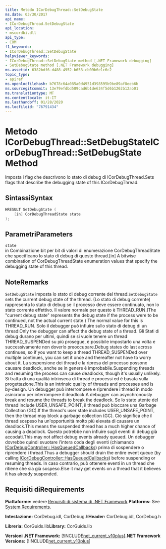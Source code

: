 ```yaml
---
title: Metodo ICorDebugThread::SetDebugState
ms.date: 03/30/2017
api_name:
- ICorDebugThread.SetDebugState
api_location:
- mscordbi.dll
api_type:
- COM
f1_keywords:
- ICorDebugThread::SetDebugState
helpviewer_keywords:
- ICorDebugThread::SetDebugState method [.NET Framework debugging]
- SetDebugState method [.NET Framework debugging]
ms.assetid: 6382bdf6-d488-4952-b653-cb09b6e1c6c2
topic_type:
- apiref
ms.openlocfilehash: b7678c64a085a0d4951d398595b9be89af8eeb6b
ms.sourcegitcommit: 13e79efdbd589cad6b1de634f5d6b1262b12ab01
ms.translationtype: MT
ms.contentlocale: it-IT
ms.lasthandoff: 01/28/2020
ms.locfileid: "76791434"
---
```

# <a name="icordebugthreadsetdebugstate-method"></a><span data-ttu-id="83436-102">Metodo ICorDebugThread::SetDebugState</span><span class="sxs-lookup"><span data-stu-id="83436-102">ICorDebugThread::SetDebugState Method</span></span>
<span data-ttu-id="83436-103">Imposta i flag che descrivono lo stato di debug di ICorDebugThread.</span><span class="sxs-lookup"><span data-stu-id="83436-103">Sets flags that describe the debugging state of this ICorDebugThread.</span></span>  
  
## <a name="syntax"></a><span data-ttu-id="83436-104">Sintassi</span><span class="sxs-lookup"><span data-stu-id="83436-104">Syntax</span></span>  
  
```cpp  
HRESULT SetDebugState (  
    [in] CorDebugThreadState state  
);  
```  
  
## <a name="parameters"></a><span data-ttu-id="83436-105">Parametri</span><span class="sxs-lookup"><span data-stu-id="83436-105">Parameters</span></span>  
 `state`  
 <span data-ttu-id="83436-106">in Combinazione bit per bit di valori di enumerazione CorDebugThreadState che specificano lo stato di debug di questo thread.</span><span class="sxs-lookup"><span data-stu-id="83436-106">[in] A bitwise combination of CorDebugThreadState enumeration values that specify the debugging state of this thread.</span></span>  
  
## <a name="remarks"></a><span data-ttu-id="83436-107">Note</span><span class="sxs-lookup"><span data-stu-id="83436-107">Remarks</span></span>  
 <span data-ttu-id="83436-108">`SetDebugState` imposta lo stato di debug corrente del thread.</span><span class="sxs-lookup"><span data-stu-id="83436-108">`SetDebugState` sets the current debug state of the thread.</span></span> <span data-ttu-id="83436-109">(Lo stato di debug corrente) rappresenta lo stato di debug se il processo deve essere continuato, non lo stato corrente effettivo. Il valore normale per questo è THREAD_RUN.</span><span class="sxs-lookup"><span data-stu-id="83436-109">(The "current debug state" represents the debug state if the process were to be continued, not the actual current state.) The normal value for this is THREAD_RUN.</span></span> <span data-ttu-id="83436-110">Solo il debugger può influire sullo stato di debug di un thread.</span><span class="sxs-lookup"><span data-stu-id="83436-110">Only the debugger can affect the debug state of a thread.</span></span> <span data-ttu-id="83436-111">Gli Stati di debug durano per ultimi, quindi se si vuole tenere un thread THREAD_SUSPENDed su più prosegue, è possibile impostarlo una volta e successivamente non doverlo preoccupare.</span><span class="sxs-lookup"><span data-stu-id="83436-111">Debug states do last across continues, so if you want to keep a thread THREAD_SUSPENDed over multiple continues, you can set it once and thereafter not have to worry about it.</span></span> <span data-ttu-id="83436-112">La sospensione dei thread e la ripresa del processo possono causare deadlock, anche se in genere è improbabile.</span><span class="sxs-lookup"><span data-stu-id="83436-112">Suspending threads and resuming the process can cause deadlocks, though it's usually unlikely.</span></span> <span data-ttu-id="83436-113">Si tratta di una qualità intrinseca di thread e processi ed è basata sulla progettazione.</span><span class="sxs-lookup"><span data-stu-id="83436-113">This is an intrinsic quality of threads and processes and is by-design.</span></span> <span data-ttu-id="83436-114">Un debugger può interrompere e riprendere i thread in modo asincrono per interrompere il deadlock.</span><span class="sxs-lookup"><span data-stu-id="83436-114">A debugger can asynchronously break and resume the threads to break the deadlock.</span></span> <span data-ttu-id="83436-115">Se lo stato utente del thread include USER_UNSAFE_POINT, il thread può bloccare una Garbage Collection (GC).</span><span class="sxs-lookup"><span data-stu-id="83436-115">If the thread's user state includes USER_UNSAFE_POINT, then the thread may block a garbage collection (GC).</span></span> <span data-ttu-id="83436-116">Ciò significa che il thread sospeso ha un'opportunità molto più elevata di causare un deadlock.</span><span class="sxs-lookup"><span data-stu-id="83436-116">This means the suspended thread has a much higher chance of causing a deadlock.</span></span> <span data-ttu-id="83436-117">Questo potrebbe non influire sugli eventi di debug già accodati.</span><span class="sxs-lookup"><span data-stu-id="83436-117">This may not affect debug events already queued.</span></span> <span data-ttu-id="83436-118">Un debugger dovrebbe quindi svuotare l'intera coda degli eventi (chiamando [ICorDebugController:: HasQueuedCallbacks](icordebugcontroller-hasqueuedcallbacks-method.md)) prima di sospendere o riprendere i thread.</span><span class="sxs-lookup"><span data-stu-id="83436-118">Thus a debugger should drain the entire event queue (by calling [ICorDebugController::HasQueuedCallbacks](icordebugcontroller-hasqueuedcallbacks-method.md)) before suspending or resuming threads.</span></span> <span data-ttu-id="83436-119">In caso contrario, può ottenere eventi in un thread che ritiene che sia già sospeso.</span><span class="sxs-lookup"><span data-stu-id="83436-119">Else it may get events on a thread that it believes it has already suspended.</span></span>  
  
## <a name="requirements"></a><span data-ttu-id="83436-120">Requisiti di</span><span class="sxs-lookup"><span data-stu-id="83436-120">Requirements</span></span>  
 <span data-ttu-id="83436-121">**Piattaforme:** vedere [Requisiti di sistema di .NET Framework](../../../../docs/framework/get-started/system-requirements.md).</span><span class="sxs-lookup"><span data-stu-id="83436-121">**Platforms:** See [System Requirements](../../../../docs/framework/get-started/system-requirements.md).</span></span>  
  
 <span data-ttu-id="83436-122">**Intestazione:** CorDebug.idl, CorDebug.h</span><span class="sxs-lookup"><span data-stu-id="83436-122">**Header:** CorDebug.idl, CorDebug.h</span></span>  
  
 <span data-ttu-id="83436-123">**Libreria:** CorGuids.lib</span><span class="sxs-lookup"><span data-stu-id="83436-123">**Library:** CorGuids.lib</span></span>  
  
 <span data-ttu-id="83436-124">**Versioni .NET Framework:** [!INCLUDE[net_current_v10plus](../../../../includes/net-current-v10plus-md.md)]</span><span class="sxs-lookup"><span data-stu-id="83436-124">**.NET Framework Versions:** [!INCLUDE[net_current_v10plus](../../../../includes/net-current-v10plus-md.md)]</span></span>
